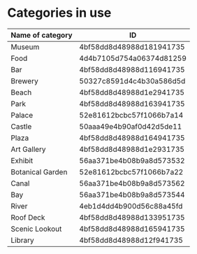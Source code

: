 # Categories in use

| Name of category          | ID                        |
| ----                      | ----                      |
| Museum                    | 4bf58dd8d48988d181941735  |
| Food                      | 4d4b7105d754a06374d81259  |
| Bar                       | 4bf58dd8d48988d116941735  |
| Brewery                   | 50327c8591d4c4b30a586d5d  |
| Beach                     | 4bf58dd8d48988d1e2941735  |
| Park                      | 4bf58dd8d48988d163941735  |
| Palace                    | 52e81612bcbc57f1066b7a14  |
| Castle                    | 50aaa49e4b90af0d42d5de11  |
| Plaza                     | 4bf58dd8d48988d164941735  |
| Art Gallery               | 4bf58dd8d48988d1e2931735  |
| Exhibit                   | 56aa371be4b08b9a8d573532  |
| Botanical Garden          | 52e81612bcbc57f1066b7a22  |
| Canal                     | 56aa371be4b08b9a8d573562  |
| Bay                       | 56aa371be4b08b9a8d573544  |
| River                     | 4eb1d4dd4b900d56c88a45fd  |
| Roof Deck                 | 4bf58dd8d48988d133951735  |
| Scenic Lookout            | 4bf58dd8d48988d165941735  |
| Library                   | 4bf58dd8d48988d12f941735  |
